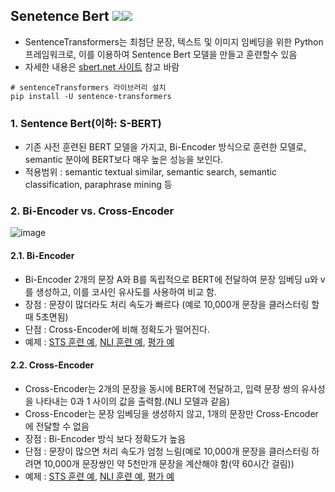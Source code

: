 ## Senetence Bert <img src="https://img.shields.io/badge/Pytorch-EE4C2C?style=flat-square&logo=Pytorch&logoColor=white"/><img src="https://img.shields.io/badge/Python-3766AB?style=flat-square&logo=Python&logoColor=white"/></a>
- SentenceTransformers는 최첨단 문장, 텍스트 및 이미지 임베딩을 위한 Python 프레임워크로, 이를 이용하여 Sentence Bert 모델을 만들고 훈련할수 있음
- 자세한 내용은 [sbert.net 사이트](https://www.sbert.net/) 참고 바람
 ```
# sentenceTransformers 라이브러리 설치
pip install -U sentence-transformers
```
### 1. Sentence Bert(이하: S-BERT)
- 기존 사전 훈련된 BERT 모델을 가지고, Bi-Encoder 방식으로 훈련한 모델로, semantic 분야에 BERT보다 매우 높은 성능을 보인다.
- 적용범위 : semantic textual similar, semantic search,  semantic classification, paraphrase mining 등

### 2. Bi-Encoder vs. Cross-Encoder
![image](https://user-images.githubusercontent.com/93692701/164613754-d475f55a-b2b6-4ce2-bc93-50d30e29b392.png)

#### 2.1. Bi-Encoder
- Bi-Encoder 2개의 문장 A와 B를 독립적으로 BERT에 전달하여 문장 임베딩 u와 v를 생성하고, 이를 코사인 유사도를 사용하여 비교 함.
- 장점 : 문장이 많더라도 처리 속도가 빠르다 (예로 10,000개 문장을 클러스터링 할때 5초면됨)
- 단점 : Cross-Encoder에 비해 정확도가 떨어진다.
- 예제 : [STS 훈련 예](https://github.com/kobongsoo/BERT/blob/master/sbert/sentece-bert-sts.ipynb), [NLI 훈련 예](https://github.com/kobongsoo/BERT/blob/master/sbert/sentence-bert-nli.ipynb), [평가 예](https://github.com/kobongsoo/BERT/blob/master/sbert/sbert-test.ipynb)

#### 2.2. Cross-Encoder
- Cross-Encoder는 2개의 문장을 동시에 BERT에 전달하고, 입력 문장 쌍의 유사성을 나타내는 0과 1 사이의 값을 출력함.(NLI 모델과 같음)
- Cross-Encoder는 문장 임베딩을 생성하지 않고, 1개의 문장만 Cross-Encoder에 전달할 수 없음
- 장점 : Bi-Encoder 방식 보다 정확도가 높음
- 단점 : 문장이 많으면 처리 속도가 엄청 느림(예로 10,000개 문장을 클러스터링 하려면 10,000개 문장쌍인 약 5천만개 문장을 계산해야 함(약 60시간 걸림))
- 예제 : [STS 훈련 예](https://github.com/kobongsoo/BERT/blob/master/sbert/cross-encoder/sbert-corossencoder-train-sts.ipynb), [NLI 훈련 예](https://github.com/kobongsoo/BERT/blob/master/sbert/cross-encoder/sbert-corossencoder-train-sts.ipynb), [평가 예](https://github.com/kobongsoo/BERT/blob/master/sbert/cross-encoder/sbert-crossencoder-test.ipynb)
